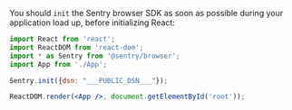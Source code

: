 You should `init` the Sentry browser SDK as soon as possible during your application load up, before initializing React:

```jsx
import React from 'react';
import ReactDOM from 'react-dom';
import * as Sentry from '@sentry/browser';
import App from './App';

Sentry.init({dsn: "___PUBLIC_DSN___"});

ReactDOM.render(<App />, document.getElementById('root'));
```
